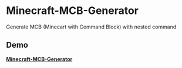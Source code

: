 # Minecraft-MCB-Generator
Generate MCB (Minecart with Command Block) with nested command

## Demo
**[Minecraft-MCB-Generator](https://carry0987.github.io/Minecraft-MCB-Generator)**
